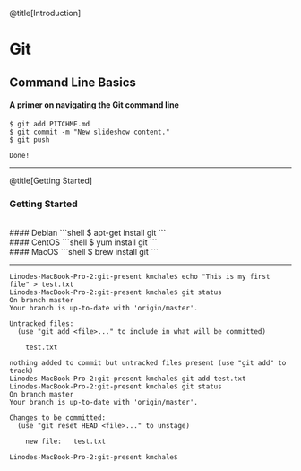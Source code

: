 @title[Introduction]

# Git
## <span class="gold">Command Line Basics</span>

#### A primer on navigating the Git command line

```shell
$ git add PITCHME.md
$ git commit -m "New slideshow content."
$ git push

Done!
```


---
@title[Getting Started]
### Getting Started
<br>
#### Debian
```shell
$ apt-get install git
```
<br>
#### CentOS
```shell
$ yum install git
```
<br>
#### MacOS
```shell
$ brew install git
```


---

```shell
Linodes-MacBook-Pro-2:git-present kmchale$ echo "This is my first file" > test.txt
Linodes-MacBook-Pro-2:git-present kmchale$ git status
On branch master
Your branch is up-to-date with 'origin/master'.

Untracked files:
  (use "git add <file>..." to include in what will be committed)

    test.txt

nothing added to commit but untracked files present (use "git add" to track)
Linodes-MacBook-Pro-2:git-present kmchale$ git add test.txt
Linodes-MacBook-Pro-2:git-present kmchale$ git status
On branch master
Your branch is up-to-date with 'origin/master'.

Changes to be committed:
  (use "git reset HEAD <file>..." to unstage)

    new file:   test.txt

Linodes-MacBook-Pro-2:git-present kmchale$
```